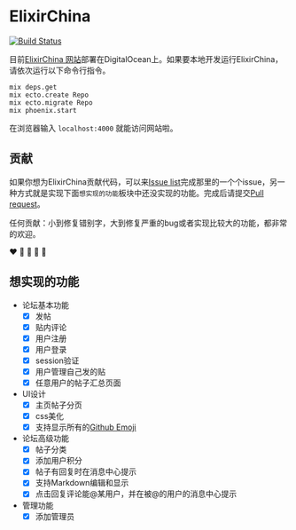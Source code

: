 # ElixirChina  
[![Build Status](https://travis-ci.org/jw2013/elixir-china.svg)](https://travis-ci.org/jw2013/elixir-china)

目前[ElixirChina 网站](http://elixir-cn.com/)部署在DigitalOcean上。如果要本地开发运行ElixirChina，请依次运行以下命令行指令。

`mix deps.get`  
`mix ecto.create Repo`  
`mix ecto.migrate Repo`  
`mix phoenix.start`  

在浏览器输入 `localhost:4000` 就能访问网站啦。

## 贡献
如果你想为ElixirChina贡献代码，可以来[Issue list](https://github.com/jw2013/elixir-china/issues)完成那里的一个个issue，另一种方式就是实现下面`想实现的功能`板块中还没实现的功能。完成后请提交[Pull request](https://github.com/jw2013/elixir-china/pulls)。
  
任何贡献：小到修复错别字，大到修复严重的bug或者实现比较大的功能，都非常的欢迎。  

:heart: :green_heart: :blue_heart: :yellow_heart: :purple_heart:

## 想实现的功能
- 论坛基本功能
  - [x] 发帖
  - [x] 贴内评论
  - [x] 用户注册
  - [x] 用户登录
  - [x] session验证
  - [x] 用户管理自己发的贴
  - [x] 任意用户的帖子汇总页面

- UI设计
  - [x] 主页帖子分页
  - [x] css美化
  - [x] 支持显示所有的[Github Emoji](http://www.emoji-cheat-sheet.com/)

- 论坛高级功能
  - [x] 帖子分类
  - [x] 添加用户积分
  - [x] 帖子有回复时在消息中心提示
  - [x] 支持Markdown编辑和显示
  - [x] 点击回复评论能@某用户，并在被@的用户的消息中心提示

- 管理功能
  - [x] 添加管理员
